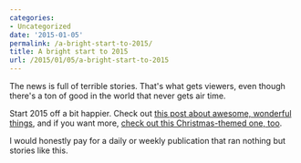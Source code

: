 ```yaml
---
categories:
- Uncategorized
date: '2015-01-05'
permalink: /a-bright-start-to-2015/
title: A bright start to 2015
url: /2015/01/05/a-bright-start-to-2015
---
```


The news is full of terrible stories. That's what gets viewers, even though there's a ton of good in the world that never gets air time.

Start 2015 off a bit happier. Check out [this post about awesome, wonderful things](http://inspirational.diply.com/trendyjoe/16-heartwarming-examples-proving-there-is-good-in-world/64525/1), and if you want more, [check out this Christmas-themed one, too](http://inspirational.diply.com/different-solutions/christmas-stories-faith-in-humanity/66911/1).

I would honestly pay for a daily or weekly publication that ran nothing but stories like this.